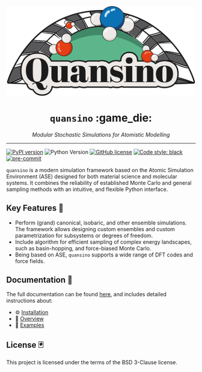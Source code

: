<div align="center">
  <img src=docs/images/quansino_logo.png width="500"><br>
</div>

<div align="center">
  <h1><code>quansino</code> :game_die:</h1>
  <p><i>Modular Stochastic Simulations for Atomistic Modelling</i></p>
</div>

***

[![PyPI version](https://badge.fury.io/py/quansino.svg)](https://badge.fury.io/py/quansino)
![Python Version](https://img.shields.io/pypi/pyversions/quansino)
[![GitHub license](https://img.shields.io/github/license/your-username/quansino)](https://github.com/your-username/quansino/blob/main/LICENSE)
[![Code style: black](https://img.shields.io/badge/code%20style-black-000000.svg)](https://github.com/psf/black)
[![pre-commit](https://img.shields.io/badge/pre--commit-enabled-brightgreen?logo=pre-commit)](https://github.com/pre-commit/pre-commit)

`quansino` is a modern simulation framework based on the Atomic Simulation Environment (ASE) designed for both material science and molecular systems. It combines the reliability of established Monte Carlo and general sampling methods with an intuitive, and flexible Python interface.

## Key Features :slot_machine:

- Perform (grand) canonical, isobaric, and other ensemble simulations. The framework allows designing custom ensembles and custom parametrization for subsystems or degrees of freedom.
- Include algorithm for efficient sampling of complex energy landscapes, such as basin-hopping, and force-biased Monte Carlo.
- Being based on ASE, `quansino` supports a wide range of DFT codes and force fields.

## Documentation :8ball:

The full documentation can be found [here](https://atomic-samplers.github.io/quansino/), and includes detailed instructions about:

- :gear: [Installation](https://atomic-samplers.github.io/quansino/installation/install.html)
- :eyes: [Overview](https://atomic-samplers.github.io/quansino/documentation/overview.html)
- :thought_balloon: [Examples](https://atomic-samplers.github.io/quansino/documentation/examples.html)

## License :black_joker:

This project is licensed under the terms of the BSD 3-Clause license.
